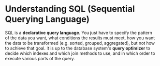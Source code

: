 # Understanding SQL (Sequential Querying Language)

SQL is a **declarative query language**. You just have to specify the pattern of the data you want, what conditions the results must meet, how you want the data to be transformed (e.g. sorted, grouped, aggregated), but not how to achieve that goal. It is up to the database system's **query optimizer** to decide which indexes and which join methods to use, and in which order to execute various parts of the query.

